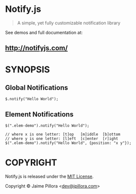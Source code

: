 Notify.js
=====

> A simple, yet fully customizable notification library

See demos and full documentation at:

## http://notifyjs.com/

SYNOPSIS
====

Global Notifications
----

    $.notify("Hello World");

Element Notifications
----

    $(".elem-demo").notify("Hello World");
    
    // where x is one letter: [t]op   [m]iddle  [b]ottom
    // where y is one letter: [l]eft  [c]enter  [r]ight
    $(".elem-demo").notify("Hello World", {position: "x y"});

COPYRIGHT
====

Notify.js is released under the [MIT License](https://opensource.org/licenses/MIT).

Copyright © Jaime Pillora &lt;dev@jpillora.com&gt;
